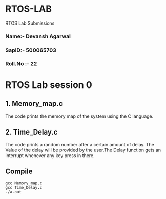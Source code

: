 # RTOS-LAB
RTOS Lab Submissions

### Name:- Devansh Agarwal 
### SapID:- 500065703
### Roll.No :- 22


# RTOS Lab session 0

## 1. Memory_map.c

The code prints the memory map of the system using the C language.

## 2. Time_Delay.c

The code prints a random number after a certain amount of delay. The Value of the delay will be provided by the user.The Delay function gets an interrupt whenever any key press in there.

## Compile

```
gcc Memory_map.c
gcc Time_Delay.c
./a.out
```
